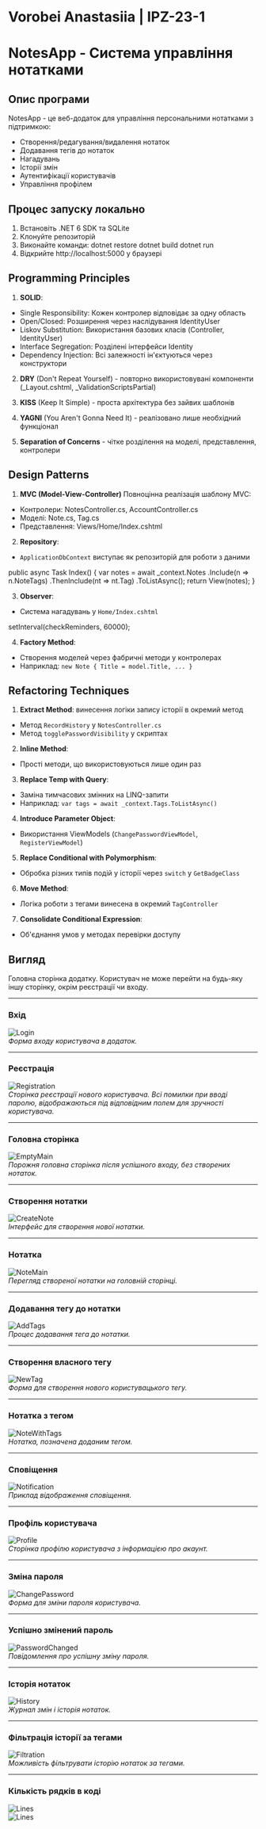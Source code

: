 # Vorobei Anastasiia | IPZ-23-1

# NotesApp - Система управління нотатками

## Опис програми

NotesApp - це веб-додаток для управління персональними нотатками з підтримкою:
- Створення/редагування/видалення нотаток
- Додавання тегів до нотаток
- Нагадувань
- Історії змін
- Аутентифікації користувачів
- Управління профілем

## Процес запуску локально

1. Встановіть .NET 6 SDK та SQLite
2. Клонуйте репозиторій
3. Виконайте команди:
dotnet restore
dotnet build
dotnet run
4. Відкрийте http://localhost:5000 у браузері

## Programming Principles

1. **SOLID**:
- Single Responsibility: Кожен контролер відповідає за одну область
- Open/Closed: Розширення через наслідування IdentityUser
- Liskov Substitution: Використання базових класів (Controller, IdentityUser)
- Interface Segregation: Розділені інтерфейси Identity
- Dependency Injection: Всі залежності ін'єктуються через конструктори

2. **DRY** (Don't Repeat Yourself) - повторно використовувані компоненти (_Layout.cshtml, _ValidationScriptsPartial)

3. **KISS** (Keep It Simple) - проста архітектура без зайвих шаблонів

4. **YAGNI** (You Aren't Gonna Need It) - реалізовано лише необхідний функціонал

5. **Separation of Concerns** - чітке розділення на моделі, представлення, контролери

## Design Patterns

1. **MVC (Model-View-Controller)**
Повноцінна реалізація шаблону MVC:
- Контролери: NotesController.cs, AccountController.cs
- Моделі: Note.cs, Tag.cs
- Представлення: Views/Home/Index.cshtml

2. **Repository**:
- `ApplicationDbContext` виступає як репозиторій для роботи з даними

public async Task<IActionResult> Index()
{
    var notes = await _context.Notes
        .Include(n => n.NoteTags)
        .ThenInclude(nt => nt.Tag)
        .ToListAsync();
    return View(notes);
}

3. **Observer**:
- Система нагадувань у `Home/Index.cshtml`

setInterval(checkReminders, 60000);

4. **Factory Method**:
- Створення моделей через фабричні методи у контролерах
- Наприклад: `new Note { Title = model.Title, ... }`

## Refactoring Techniques

1. **Extract Method**: винесення логіки запису історії в окремий метод
- Метод `RecordHistory` у `NotesController.cs`
- Метод `togglePasswordVisibility` у скриптах

2. **Inline Method**:
- Прості методи, що використовуються лише один раз

3. **Replace Temp with Query**:
- Заміна тимчасових змінних на LINQ-запити
- Наприклад: `var tags = await _context.Tags.ToListAsync()`

4. **Introduce Parameter Object**:
- Використання ViewModels (`ChangePasswordViewModel`, `RegisterViewModel`)

5. **Replace Conditional with Polymorphism**:
- Обробка різних типів подій у історії через `switch` у `GetBadgeClass`

6. **Move Method**:
- Логіка роботи з тегами винесена в окремий `TagController`

7. **Consolidate Conditional Expression**:
- Об'єднання умов у методах перевірки доступу

## Вигляд

Головна сторінка додатку. Користувач не може перейти на будь-яку іншу сторінку, окрім реєстрації чи входу.

---

### Вхід

![Login](Results/Login.png)  
*Форма входу користувача в додаток.*

---

### Реєстрація

![Registration](Results/Registration.png)  
*Сторінка реєстрації нового користувача. Всі помилки при вводі паролю, відображаються під відповідним полем для зручності користувача.*

---

### Головна сторінка

![EmptyMain](Results/EmptyMain.png)  
*Порожня головна сторінка після успішного входу, без створених нотаток.*

---

### Створення нотатки

![CreateNote](Results/CreateNote.png)  
*Інтерфейс для створення нової нотатки.*

---

### Нотатка

![NoteMain](Results/NoteMain.png)  
*Перегляд створеної нотатки на головній сторінці.*

---

### Додавання тегу до нотатки

![AddTags](Results/AddTags.png)  
*Процес додавання тега до нотатки.*

---

### Створення власного тегу

![NewTag](Results/NewTag.png)  
*Форма для створення нового користувацького тегу.*

---

### Нотатка з тегом

![NoteWithTags](Results/NoteWithTags.png)  
*Нотатка, позначена доданим тегом.*

---

### Сповіщення

![Notification](Results/Notification.png)  
*Приклад відображення сповіщення.*

---

### Профіль користувача

![Profile](Results/Profile.png)  
*Сторінка профілю користувача з інформацією про акаунт.*

---

### Зміна пароля

![ChangePassword](Results/ChangePassword.png)  
*Форма для зміни пароля користувача.*

---

### Успішно змінений пароль

![PasswordChanged](Results/PasswordChanged.png)  
*Повідомлення про успішну зміну пароля.*

---

### Історія нотаток

![History](Results/History.png)  
*Журнал змін і історія нотаток.*

---

### Фільтрація історії за тегами

![Filtration](Results/Filtration.png)  
*Можливість фільтрувати історію нотаток за тегами.*

---

### Кількість рядків в коді

![Lines](Results/Lines.png)  
![Lines](Results/Lines2.png)  